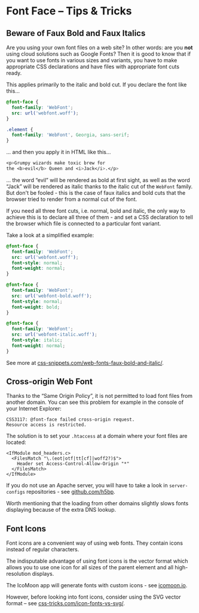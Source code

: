 Font Face – Tips & Tricks
=========================

Beware of Faux Bold and Faux Italics
------------------------------------

Are you using your own font files on a web site? In other words: are you **not**
using cloud solutions such as Google Fonts? Then it is good to know that if you
want to use fonts in various sizes and variants, you have to make appropriate
CSS declarations and have files with appropriate font cuts ready.

This applies primarily to the italic and bold cut. If you declare the font like
this…

```css
@font-face {
  font-family: 'WebFont';
  src: url('webfont.woff');
}

.element {
  font-family: 'WebFont', Georgia, sans-serif;
}
```

… and then you apply it in HTML like this…

```css
<p>Grumpy wizards make toxic brew for
the <b>evil</b> Queen and <i>Jack</i>.</p>
```

… the word “evil” will be rendered as bold at first sight, as well as the word
“Jack” will be rendered as italic thanks to the italic cut of the `WebFont`
family. But don't be fooled - this is the case of faux italics and bold cuts
that the browser tried to render from a normal cut of the font.

If you need all three font cuts, i.e. normal, bold and italic, the only way to
achieve this is to declare all three of them - and set a CSS declaration to tell
the browser which file is connected to a particular font variant.

Take a look at a simplified example:

```css
@font-face {
  font-family: 'WebFont';
  src: url('webfont.woff');
  font-style: normal;
  font-weight: normal;
}

@font-face {
  font-family: 'WebFont';
  src: url('webfont-bold.woff');
  font-style: normal;
  font-weight: bold;
}

@font-face {
  font-family: 'WebFont';
  src: url('webfont-italic.woff');
  font-style: italic;
  font-weight: normal;
}
```

See more at
[css-snippets.com/web-fonts-faux-bold-and-italic/](http://css-snippets.com/web-fonts-faux-bold-and-italic/).

Cross-origin Web Font
---------------------

Thanks to the “Same Origin Policy”, it is not permitted to load font files from
another domain. You can see this problem for example in the console
of your Internet Explorer:

```
CSS3117: @font-face failed cross-origin request.
Resource access is restricted.
```

The solution is to set your `.htaccess` at a domain where your font files are
located:

```
<IfModule mod_headers.c>
  <FilesMatch "\.(eot|otf|tt[cf]|woff2?)$">
    Header set Access-Control-Allow-Origin "*"
  </FilesMatch>
</IfModule>
```

If you do not use an Apache server, you will have to take a look in
`server-configs` repositories - see
[github.com/h5bp](https://github.com/h5bp).

Worth mentioning that the loading from other domains slightly slows fonts displaying because
of the extra DNS lookup.

Font Icons
----------

Font icons are a convenient way of using web fonts. They contain icons instead
of regular characters.

The indisputable advantage of using font icons is the vector format which allows
you to use one icon for all sizes of the parent element and all high-resolution
displays.

The IcoMoon app will generate fonts with custom icons - see
[icomoon.io](http://icomoon.io).

However, before looking into font icons, consider using the SVG vector format –
see
[css-tricks.com/icon-fonts-vs-svg/](http://css-tricks.com/icon-fonts-vs-svg/).
